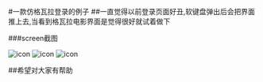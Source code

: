 #一款仿格瓦拉登录的例子
##一直觉得以前登录页面好丑,软键盘弹出后会把界面推上去,当看到格瓦拉电影界面是觉得很好就试着做下

###screen截图

![icon](http://7xohy8.com1.z0.glb.clouddn.com/应用宝截屏2015111105.png)
![icon](http://7xohy8.com1.z0.glb.clouddn.com/应用宝截屏2015111106.png)
![icon](http://7xohy8.com1.z0.glb.clouddn.com/应用宝截屏2015111107.png)

##希望对大家有帮助



